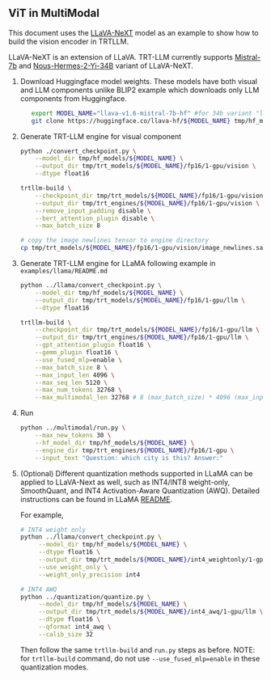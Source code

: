 ## ViT in MultiModal

This document uses the [LLaVA-NeXT](https://huggingface.co/collections/llava-hf/llava-next-65f75c4afac77fd37dbbe6cf) model as an example to show how to build the vision encoder in TRTLLM.

LLaVA-NeXT is an extension of LLaVA. TRT-LLM currently supports [Mistral-7b](https://huggingface.co/llava-hf/llava-v1.6-mistral-7b-hf) and [ Nous-Hermes-2-Yi-34B](https://huggingface.co/llava-hf/llava-v1.6-34b-hf) variant of LLaVA-NeXT.

1. Download Huggingface model weights. These models have both visual and LLM components
   unlike BLIP2 example which downloads only LLM components from Huggingface.

     ```bash
        export MODEL_NAME="llava-v1.6-mistral-7b-hf" #for 34b variant "llava-v1.6-34b-hf"
        git clone https://huggingface.co/llava-hf/${MODEL_NAME} tmp/hf_models/${MODEL_NAME}
    ```

2. Generate TRT-LLM engine for visual component

    ```bash
    python ./convert_checkpoint.py \
        --model_dir tmp/hf_models/${MODEL_NAME} \
        --output_dir tmp/trt_models/${MODEL_NAME}/fp16/1-gpu/vision \
        --dtype float16

    trtllm-build \
        --checkpoint_dir tmp/trt_models/${MODEL_NAME}/fp16/1-gpu/vision \
        --output_dir tmp/trt_engines/${MODEL_NAME}/fp16/1-gpu/vision \
        --remove_input_padding disable \
        --bert_attention_plugin disable \
        --max_batch_size 8

    # copy the image newlines tensor to engine directory
    cp tmp/trt_models/${MODEL_NAME}/fp16/1-gpu/vision/image_newlines.safetensors tmp/trt_engines/${MODEL_NAME}/fp16/1-gpu/vision
    ```
3. Generate TRT-LLM engine for LLaMA following example in `examples/llama/README.md`

    ```bash
    python ../llama/convert_checkpoint.py \
        --model_dir tmp/hf_models/${MODEL_NAME} \
        --output_dir tmp/trt_models/${MODEL_NAME}/fp16/1-gpu/llm \
        --dtype float16

    trtllm-build \
        --checkpoint_dir tmp/trt_models/${MODEL_NAME}/fp16/1-gpu/llm \
        --output_dir tmp/trt_engines/${MODEL_NAME}/fp16/1-gpu/llm \
        --gpt_attention_plugin float16 \
        --gemm_plugin float16 \
        --use_fused_mlp=enable \
        --max_batch_size 8 \
        --max_input_len 4096 \
        --max_seq_len 5120 \
        --max_num_tokens 32768 \
        --max_multimodal_len 32768 # 8 (max_batch_size) * 4096 (max_input_len)
    ```

4. Run
    ```bash
    python ../multimodal/run.py \
        --max_new_tokens 30 \
        --hf_model_dir tmp/hf_models/${MODEL_NAME} \
        --engine_dir tmp/trt_engines/${MODEL_NAME}/fp16/1-gpu \
        --input_text "Question: which city is this? Answer:"
    ```

4. (Optional) Different quantization methods supported in LLaMA can be applied to LLaVA-Next as well, such as INT4/INT8 weight-only, SmoothQuant, and INT4 Activation-Aware Quantization (AWQ). Detailed instructions can be found in LLaMA [README](../llama/README.md).

   For example,

   ```bash
   # INT4 weight only
   python ../llama/convert_checkpoint.py \
        --model_dir tmp/hf_models/${MODEL_NAME} \
        --dtype float16 \
        --output_dir tmp/trt_models/${MODEL_NAME}/int4_weightonly/1-gpu/llm \
        --use_weight_only \
        --weight_only_precision int4

   # INT4 AWQ
   python ../quantization/quantize.py \
        --model_dir tmp/hf_models/${MODEL_NAME} \
        --output_dir tmp/trt_models/${MODEL_NAME}/int4_awq/1-gpu/llm \
        --dtype float16 \
        --qformat int4_awq \
        --calib_size 32
   ```

   Then follow the same `trtllm-build` and `run.py` steps as before. NOTE: for `trtllm-build` command, do not use `--use_fused_mlp=enable` in these quantization modes.
